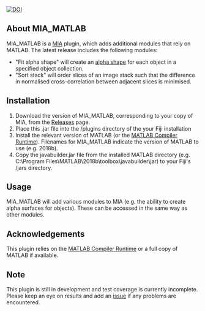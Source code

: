 [![DOI](https://zenodo.org/badge/DOI/10.5281/zenodo.4555867.svg)](https://doi.org/10.5281/zenodo.4555867)

About MIA_MATLAB
------------------
MIA_MATLAB is a [MIA](https://github.com/mianalysis/MIA) plugin, which adds additional modules that rely on MATLAB.  The latest release includes the following modules:
- "Fit alpha shape" will create an [alpha shape](https://uk.mathworks.com/help/matlab/ref/alphashape.html) for each object in a specified object collection.
- "Sort stack" will order slices of an image stack such that the difference in normalised cross-correlation between adjacent slices is minimised.

Installation
------------
1. Download the version of MIA_MATLAB, corresponding to your copy of MIA, from the [Releases](https://github.com/mianalysis/MIA_MATLAB/releases) page.
2. Place this .jar file into the /plugins directory of the your Fiji installation
3. Install the relevant version of MATLAB (or the [MATLAB Compiler Runtime](https://uk.mathworks.com/products/compiler/matlab-runtime.html)).  Filenames for MIA_MATLAB indicate the version of MATLAB to use (e.g. 2018b).
4. Copy the javabuilder.jar file from the installed MATLAB directory (e.g. C:\Program Files\MATLAB\2018b\toolbox\javabuilder\jar) to your Fiji's /jars directory.

Usage
-----
MIA_MATLAB will add various modules to MIA (e.g. the ability to create alpha surfaces for objects).  These can be accessed in the same way as other modules.

Acknowledgements
----------------
This plugin relies on the [MATLAB Compiler Runtime](https://uk.mathworks.com/products/compiler/matlab-runtime.html) or a full copy of MATLAB if available.

Note
----
This plugin is still in development and test coverage is currently incomplete.  Please keep an eye on results and add an [issue](https://github.com/mianalysis/MIA_MATLAB/issues) if any problems are encountered.

